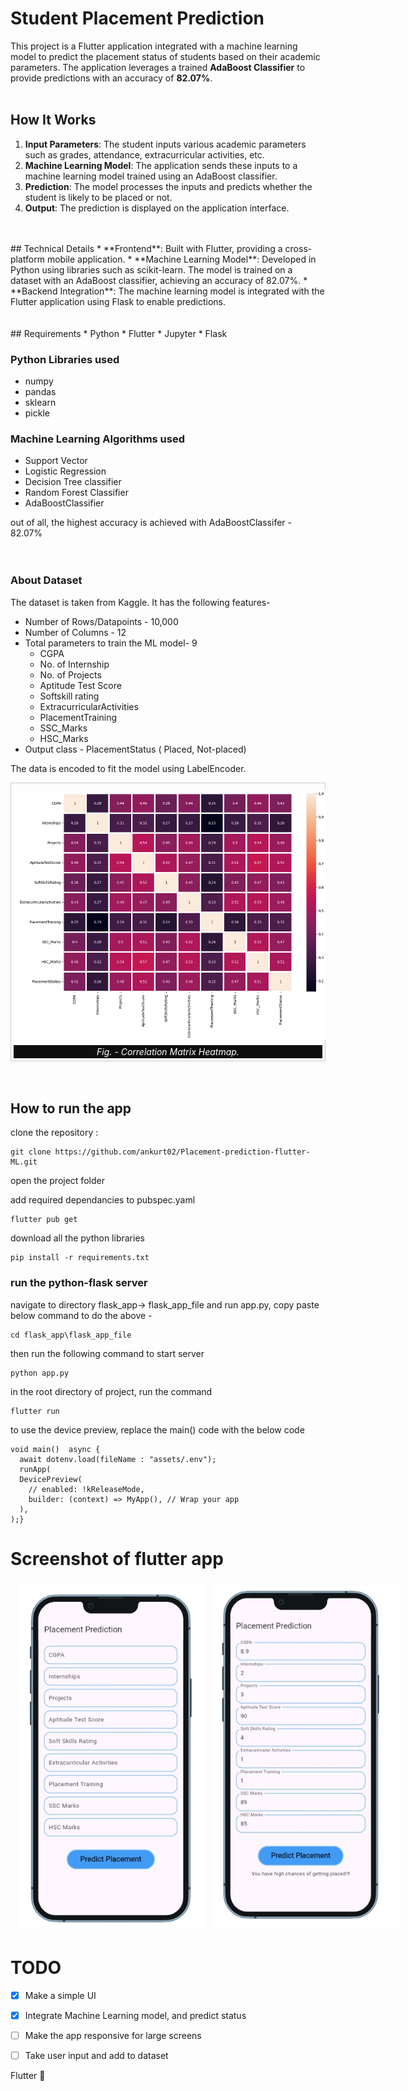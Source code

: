 # Student Placement Prediction

This project is a Flutter application integrated with a machine learning model to predict the placement status of students based on their academic parameters. The application leverages a trained __AdaBoost Classifier__ to provide predictions with an accuracy of __82.07%__.
<br>
<br>
## How It Works
1. __Input Parameters__: The student inputs various academic parameters such as grades, attendance, extracurricular activities, etc.
2. __Machine Learning Model__: The application sends these inputs to a machine learning model trained using an AdaBoost classifier.
3. __Prediction__: The model processes the inputs and predicts whether the student is likely to be placed or not.
4. __Output__: The prediction is displayed on the application interface. 
<br>
<br>
## Technical Details
* **Frontend**: Built with Flutter, providing a cross-platform mobile application.
* **Machine Learning Model**: Developed in Python using libraries such as scikit-learn. The model is trained on a dataset with an AdaBoost classifier, achieving an accuracy of 82.07%.
* **Backend Integration**: The machine learning model is integrated with the Flutter application using Flask to enable predictions.
<br>
<br>
<br>
## Requirements
* Python
* Flutter
* Jupyter
* Flask

### Python Libraries used
* numpy
* pandas
* sklearn
* pickle

### Machine Learning Algorithms used
* Support Vector
* Logistic Regression
* Decision Tree classifier
* Random Forest Classifier
* AdaBoostClassifier

out of all, the highest accuracy is achieved with AdaBoostClassifer - 82.07%
<br>
<br>
<br>

### About Dataset
The dataset is taken from Kaggle.
It has the following features-
* Number of Rows/Datapoints - 10,000
* Number of Columns - 12 
* Total parameters to train the ML model- 9
    - CGPA
    - No. of Internship
    - No. of Projects
    - Aptitude Test Score
    - Softskill rating
    - ExtracurricularActivities
    - PlacementTraining
    - SSC_Marks
    - HSC_Marks
* Output class - PlacementStatus ( Placed, Not-placed)

The data is encoded to fit the model using LabelEncoder.




<div style="border: 1px #cccccc solid; padding: 4px; margin: auto;">
    <img src="assets/images/heatmap.png" alt="Home Screen" style="width: 550px; height: 400px; margin: 6px; " />
    <figcaption style="background-color: #0f0f0f; color: white; font-style: italic; padding: 2px; text-align: center;">
        Fig. - Correlation Matrix Heatmap.
    </figcaption>
</div>


<br>
<br>


## How to run the app

clone the repository :

```
git clone https://github.com/ankurt02/Placement-prediction-flutter-ML.git
```
open the project folder

add required dependancies to pubspec.yaml

```
flutter pub get
```


download all the python libraries
```
pip install -r requirements.txt
```

### run the python-flask server
navigate to directory flask_app-> flask_app_file and run app.py, copy paste below command to do the above -
``` 
cd flask_app\flask_app_file
```

then run the following command to start server
```
python app.py
```



in the root directory of project, run the command

```
flutter run
```


to use the device preview, replace the main() code with the below code
```
void main()  async {
  await dotenv.load(fileName : "assets/.env");
  runApp(
  DevicePreview(
    // enabled: !kReleaseMode,
    builder: (context) => MyApp(), // Wrap your app
  ),
);}
```


# Screenshot of flutter app



<div style="display: flex; justify-content: flex-start; margin: 6px;">
    <img src="assets\images\homescreen0.png" alt="Home Screen" style="width: 300px; height: 550px; margin: 6px;" />
    <img src="assets\images\homescreen1.png" alt="Home Screen" style="width: 300px; height: 550px; margin: 6px;" />
</div>





# TODO

- [X] Make a simple UI

- [X] Integrate Machine Learning model, and predict status

- [ ] Make the app responsive for large screens

- [ ] Take user input and add to dataset




 
Flutter :blue_heart:



